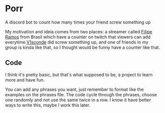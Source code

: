 # Porr
A discord bot to count how many times your friend screw something up

My motivation and ideia comes from two places: a streamer called [Filipe Ramos](https://www.twitch.tv/filiperaaamos) from Brasil which have a counter on twitch that viewers can add everytime [V1sconde](https://www.twitch.tv/v1sconde) did screw something up, and one of friends in my group is kinda like that, so I thought would be funny have a counter like that.

## Code
I think it's pretty basic, but that's what supposed to be, a project to learn more and have fun.

You can add any phrases you want, just remember to format like the examples on the phrases file. The code cycle through the phrases, choose one randomly and not use the same twice in a row. I know it have better ways to write this, maybe I work this later.
